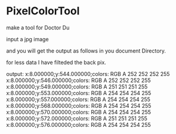# PixelColorTool
make a tool for Doctor Du

input a jpg image

and you will get the output as follows in you document Directory.

for less data I have filteded the back pix.

output:
x:8.000000;y:544.000000;colors: RGB A 252 252 252  255
x:8.000000;y:546.000000;colors: RGB A 252 252 252  255
x:8.000000;y:549.000000;colors: RGB A 251 251 251  255
x:8.000000;y:553.000000;colors: RGB A 254 254 254  255
x:8.000000;y:557.000000;colors: RGB A 254 254 254  255
x:8.000000;y:568.000000;colors: RGB A 254 254 254  255
x:8.000000;y:570.000000;colors: RGB A 254 254 254  255
x:8.000000;y:572.000000;colors: RGB A 251 251 251  255
x:8.000000;y:576.000000;colors: RGB A 254 254 254  255
